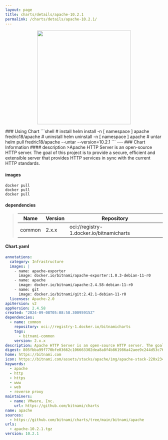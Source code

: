 ```yaml
---
layout: page
title: charts/details/apache-10.2.1
permalink: /charts/details/apache-10.2.1/
---
```

<p align="center">
    <img src="https://bitnami.com/assets/stacks/apache/img/apache-stack-220x234.png" width="300px" height="300px">
</p>
### Using Chart
```shell
# install
helm install -n [ namespace ] apache fredric18/apache
# uninstall
helm uninstall -n [ namespace ] apache
# untar
helm pull fredric18/apache --untar --version=10.2.1
```
---
### Chart Information
#### description
>Apache HTTP Server is an open-source HTTP server. The goal of this project is to provide a secure, efficient and extensible server that provides HTTP services in sync with the current HTTP standards.
   
#### images
```shell
docker pull 
docker pull 
docker pull 
```
   
#### dependencies
>Name | Version | Repository
>---|---|---
>common | 2.x.x | oci://registry-1.docker.io/bitnamicharts
   
#### Chart.yaml
```yaml
annotations:
  category: Infrastructure
  images: |
    - name: apache-exporter
      image: docker.io/bitnami/apache-exporter:1.0.3-debian-11-r0
    - name: apache
      image: docker.io/bitnami/apache:2.4.58-debian-11-r0
    - name: git
      image: docker.io/bitnami/git:2.42.1-debian-11-r0
  licenses: Apache-2.0
apiVersion: v2
appVersion: 2.4.58
created: "2024-09-08T05:08:58.30095915Z"
dependencies:
  - name: common
    repository: oci://registry-1.docker.io/bitnamicharts
    tags:
      - bitnami-common
    version: 2.x.x
description: Apache HTTP Server is an open-source HTTP server. The goal of this project is to provide a secure, efficient and extensible server that provides HTTP services in sync with the current HTTP standards.
digest: 805fbba99f770bfe03662c106663302dea8a8f4b861986a42aee9c244d53c760
home: https://bitnami.com
icon: https://bitnami.com/assets/stacks/apache/img/apache-stack-220x234.png
keywords:
  - apache
  - http
  - https
  - www
  - web
  - reverse proxy
maintainers:
  - name: VMware, Inc.
    url: https://github.com/bitnami/charts
name: apache
sources:
  - https://github.com/bitnami/charts/tree/main/bitnami/apache
urls:
  - apache-10.2.1.tgz
version: 10.2.1
```

